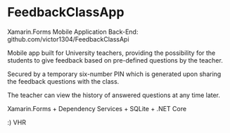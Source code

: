 # FeedbackClassApp
Xamarin.Forms Mobile Application
Back-End: github.com/victor1304/FeedbackClassApi

Mobile app built for University teachers, providing the possibility for the students to give feedback based on pre-defined questions by the teacher.

Secured by a temporary six-number PIN which is generated upon sharing the feedback questions with the class.

The teacher can view the history of answered questions at any time later.

Xamarin.Forms + Dependency Services + SQLite + .NET Core

:) VHR
